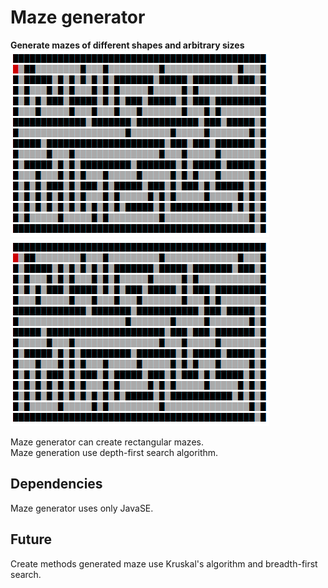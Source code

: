 # Maze generator

**Generate mazes of different shapes and arbitrary sizes**
![GeneratedMaze](/examples/Maze.png "Generated maze")
![PathMaze](/examples/Maze.png "Path without maze")

Maze generator can create rectangular mazes.\
Maze generation use depth-first search  algorithm.

## Dependencies

Maze generator uses only JavaSE.

## Future

Create methods generated maze use Kruskal's algorithm and breadth-first search.

